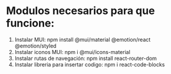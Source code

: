 # Modulos necesarios para que funcione:
1. Instalar MUI: npm install @mui/material @emotion/react @emotion/styled
2. Instalar iconos MUI: npm i @mui/icons-material
3. Instalar rutas de navegación: npm install react-router-dom
4. Instalar libreria para insertar codigo: npm i react-code-blocks